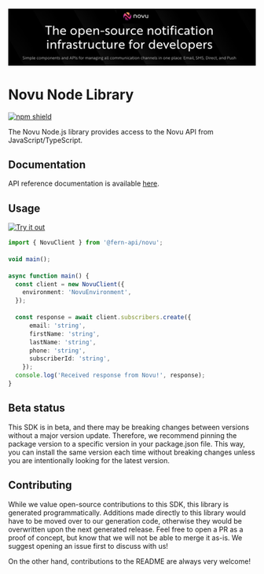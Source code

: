 ![novu image](./static/hero.png)

# Novu Node Library

[![npm shield](https://img.shields.io/npm/v/@fern-api/novu)](https://www.npmjs.com/package/@fern-api/novu)

The Novu Node.js library provides access to the Novu API from JavaScript/TypeScript.

## Documentation

API reference documentation is available [here](https://docs.novu.co/overview/introduction/).

## Usage

[![Try it out](https://developer.stackblitz.com/img/open_in_stackblitz.svg)](https://stackblitz.com/edit/typescript-example-using-sdk-built-with-fern-mkjtqn?file=node_modules/@fern-api/novu/api/resources/subscribers/types/CreateSubscriberRequestDto.d.ts)

```typescript
import { NovuClient } from '@fern-api/novu';

void main();

async function main() {
  const client = new NovuClient({
    environment: 'NovuEnvironment',
  });

  const response = await client.subscribers.create({
      email: 'string',
      firstName: 'string',
      lastName: 'string',
      phone: 'string',
      subscriberId: 'string',
    });
  console.log('Received response from Novu!', response);
}
```

## Beta status

This SDK is in beta, and there may be breaking changes between versions without a major version update. Therefore, we recommend pinning the package version to a specific version in your package.json file. This way, you can install the same version each time without breaking changes unless you are intentionally looking for the latest version.

## Contributing

While we value open-source contributions to this SDK, this library is generated programmatically. Additions made directly to this library would have to be moved over to our generation code, otherwise they would be overwritten upon the next generated release. Feel free to open a PR as a proof of concept, but know that we will not be able to merge it as-is. We suggest opening an issue first to discuss with us!

On the other hand, contributions to the README are always very welcome!

